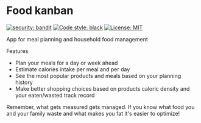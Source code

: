 # Food kanban

[![security: bandit](https://img.shields.io/badge/security-bandit-yellow.svg)](https://github.com/PyCQA/bandit) [![Code style: black](https://img.shields.io/badge/code%20style-black-000000.svg)](https://github.com/psf/black) [![License: MIT](https://img.shields.io/badge/License-MIT-yellow.svg)](https://opensource.org/licenses/MIT)

App for meal planning and household food management

Features

- Plan your meals for a day or week ahead
- Estimate calories intake per meal and per day
- See the most popular products and meals based on your planning history
- Make better shopping choices based on products caloric density and your eaten/wasted track record

Remember, what gets measured gets managed. If you know what food you and your family waste and what makes you fat it's easier to optimize!

